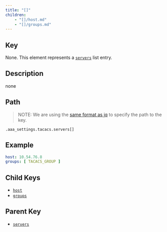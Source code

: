```yaml
---
title: "[]"
children:
    - "[]/host.md"
    - "[]/groups.md"
---
```



## Key

None. This element represents a [`servers`](../servers.md) list entry.

## Description

none

## Path

> NOTE: We are using the [same format as jq](https://jqlang.org/) to specify the path to the key.

`.aaa_settings.tacacs.servers[]`

## Example

```yaml
host: 10.54.76.8
groups: [ TACACS_GROUP ]
```

## Child Keys

- [`host`]([]/host.md)
- [`groups`]([]/groups.md)

## Parent Key

- [`servers`](../servers.md)
